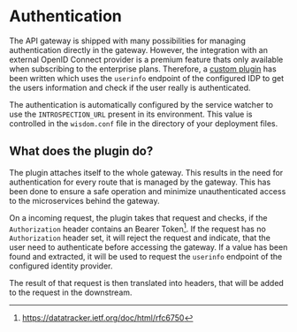 # Authentication

The API gateway is shipped with many possibilities for managing authentication
directly in the gateway. 
However, the integration with an external OpenID Connect provider is a premium
feature thats only available when subscribing to the enterprise plans.
Therefore, a [custom plugin](https://github.com/wisdom-oss/gateway-oauth-plugin)
has been written which uses the `userinfo` endpoint of the configured IDP to
get the users information and check if the user really is authenticated.

The authentication is automatically configured by the service watcher to use
the `INTROSPECTION_URL` present in its environment.
This value is controlled in the `wisdom.conf` file in the directory of your
deployment files.

## What does the plugin do?

The plugin attaches itself to the whole gateway.
This results in the need for authentication for every route that is managed by
the gateway. 
This has been done to ensure a safe operation and minimize unauthenticated
access to the microservices behind the gateway.

On a incoming request, the plugin takes that request and checks, if the
`Authorization` header contains an Bearer Token[^1].
If the request has no `Authorization` header set, it will reject the request
and indicate, that the user need to authenticate before accessing the gateway.
If a value has been found and extracted, it will be used to request the
`userinfo` endpoint of the configured identity provider.

The result of that request is then translated into headers, that will be added
to the request in the downstream.

[^1]: https://datatracker.ietf.org/doc/html/rfc6750
